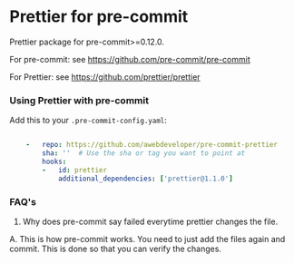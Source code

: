 Prettier for pre-commit
========================

Prettier package for pre-commit>=0.12.0.

For pre-commit: see https://github.com/pre-commit/pre-commit

For Prettier: see https://github.com/prettier/prettier


### Using Prettier with pre-commit

Add this to your `.pre-commit-config.yaml`:
```yaml

    -   repo: https://github.com/awebdeveloper/pre-commit-prettier
        sha: ''  # Use the sha or tag you want to point at
        hooks:
        -   id: prettier
            additional_dependencies: ['prettier@1.1.0']
 ```          
  ### FAQ's
  
  1. Why does pre-commit say failed everytime prettier changes the file.
  
  A. This is how pre-commit works. You need to just add the files again and commit. This is done so that you can verify the changes.  


   
